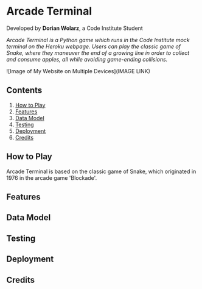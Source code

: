 # Arcade Terminal
Developed by **Dorian Wolarz**, a Code Institute Student

*Arcade Terminal is a Python game which runs in the Code Institute mock terminal on the Heroku webpage. Users can play the classic game of Snake, where they maneuver the end of a growing line in order to collect and consume apples, all while avoiding game-ending collisions.*

![Image of My Website on Multiple Devices](IMAGE LINK)

## Contents
1. [How to Play](#how-to-play)
2. [Features](#features)
3. [Data Model](#data-model)
4. [Testing](#testing)
5. [Deployment](#deployment)
6. [Credits](#credits)

## How to Play

Arcade Terminal is based on the classic game of Snake, which originated in 1976 in the arcade game 'Blockade'.

## Features

## Data Model

## Testing

## Deployment

## Credits